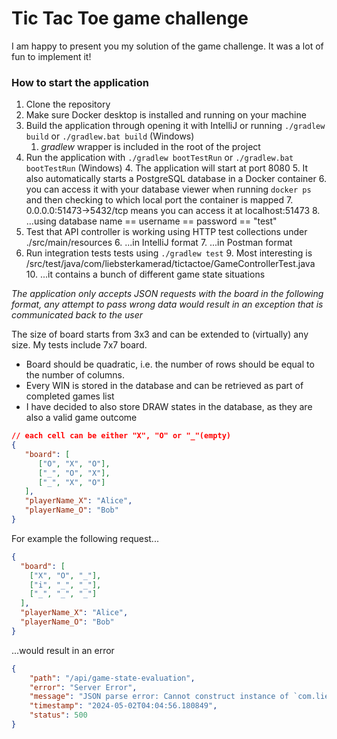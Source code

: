 # Tic Tac Toe game challenge

I am happy to present you my solution of the game challenge. It was a lot of fun to implement it!

### How to start the application

1. Clone the repository
2. Make sure Docker desktop is installed and running on your machine
3. Build the application through opening it with IntelliJ or running `./gradlew build` or `./gradlew.bat build` (Windows)
   1. *gradlew* wrapper is included in the root of the project
2. Run the application with `./gradlew bootTestRun` or `./gradlew.bat bootTestRun` (Windows)
   4. The application will start at port 8080
   5. It also automatically starts a PostgreSQL database in a Docker container 
      6. you can access it with your database viewer when running ```docker ps``` and then checking to which local port the container is mapped
      7. 0.0.0.0:51473->5432/tcp means you can access it at localhost:51473
      8. ...using database name == username == password == "test"
5. Test that API controller is working using HTTP test collections under ./src/main/resources
   6. ...in IntelliJ format
   7. ...in Postman format
8. Run integration tests tests using `./gradlew test`
   9. Most interesting is /src/test/java/com/liebsterkamerad/tictactoe/GameControllerTest.java
      10. ...it contains a bunch of different game state situations

*The application only accepts JSON requests with the board in the following format, any attempt to pass wrong data
would result in an exception that is communicated back to the user*

The size of board starts from 3x3 and can be extended to (virtually) any size. My tests include 7x7 board.
- Board should be quadratic, i.e. the number of rows should be equal to the number of columns.
- Every WIN is stored in the database and can be retrieved as part of completed games list
- I have decided to also store DRAW states in the database, as they are also a valid game outcome

```json
// each cell can be either "X", "O" or "_"(empty)
{
   "board": [
      ["O", "X", "O"],
      ["_", "O", "X"],
      ["_", "X", "O"]
   ],
   "playerName_X": "Alice",
   "playerName_O": "Bob"
}
```
For example the following request...
```json
{
  "board": [
    ["X", "O", "_"],
    ["i", "_", "_"],
    ["_", "_", "_"]
  ],
  "playerName_X": "Alice",
  "playerName_O": "Bob"
}
```
...would result in an error

```json
{
    "path": "/api/game-state-evaluation",
    "error": "Server Error",
    "message": "JSON parse error: Cannot construct instance of `com.liebsterkamerad.tictactoe.model.CellState`, problem: Invalid symbol: i",
    "timestamp": "2024-05-02T04:04:56.180849",
    "status": 500
}
```